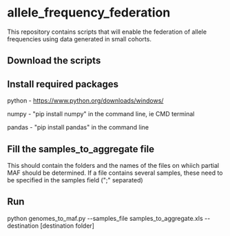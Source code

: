 # allele_frequency_federation
This repository contains scripts that will enable the federation of allele frequencies using data generated in small cohorts.

## Download the  scripts
## Install required packages
python - https://www.python.org/downloads/windows/

numpy - "pip install numpy" in the command line, ie CMD terminal

pandas - "pip install pandas" in the command line

## Fill the samples_to_aggregate file
This should contain the folders and the names of the files on whiich partial MAF should be determined. If a file contains several samples, these need to be specified in the samples field (";" separated)
## Run
python genomes_to_maf.py --samples_file samples_to_aggregate.xls --destination [destination folder]

